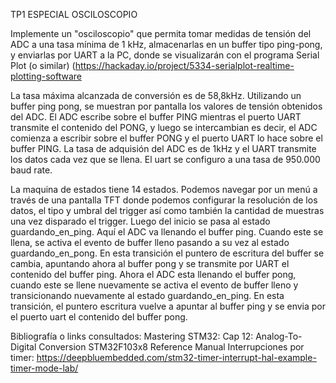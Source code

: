 TP1 ESPECIAL OSCILOSCOPIO

Implemente un "osciloscopio" que permita tomar medidas de tensión del
ADC a una tasa mínima de 1 kHz, almacenarlas en un buffer tipo
ping-pong, y enviarlas por UART a la PC, donde se visualizarán con el
programa Serial Plot (o similar)
(https://hackaday.io/project/5334-serialplot-realtime-plotting-software

La tasa máxima alcanzada de conversión es de 58,8kHz.
Utilizando un buffer ping pong, se muestran por pantalla los valores de
tensión obtenidos del ADC. El ADC escribe sobre el buffer PING mientras
el puerto UART transmite el contenido del PONG, y luego se intercambian
es decir, el ADC comienza a escribir sobre el buffer PONG y el puerto
UART lo hace sobre el buffer PING. La tasa de adquisión del ADC es de
1kHz y el UART transmite los datos cada vez que se llena. El uart se
configuro a una tasa de 950.000 baud rate.

La maquina de estados tiene 14 estados. Podemos navegar por un menú a través de una pantalla TFT
donde podemos configurar la resolución de los datos, el tipo y umbral del trigger así como también la cantidad de muestras una vez disparado el trigger.
Luego del inicio se pasa al estado guardando_en_ping. Aquí el ADC
va llenando el buffer ping. Cuando este se llena, se activa el evento de
buffer lleno pasando a su vez al estado guardando_en_pong. En esta
transición el puntero de escritura del buffer se cambia, apuntando ahora
al buffer pong y se transmite por UART el contenido del buffer ping.
Ahora el ADC esta llenando el buffer pong, cuando este se llene
nuevamente se activa el evento de buffer lleno y transicionando
nuevamente al estado guardando_en_ping. En esta transición, el puntero
escritura vuelve a apuntar al buffer ping y se envia por el puerto uart
el contenido del buffer pong.

Bibliografía o links consultados: Mastering STM32: Cap 12:
Analog-To-Digital Conversion STM32F103x8 Reference Manual Interrupciones
por timer:
https://deepbluembedded.com/stm32-timer-interrupt-hal-example-timer-mode-lab/
